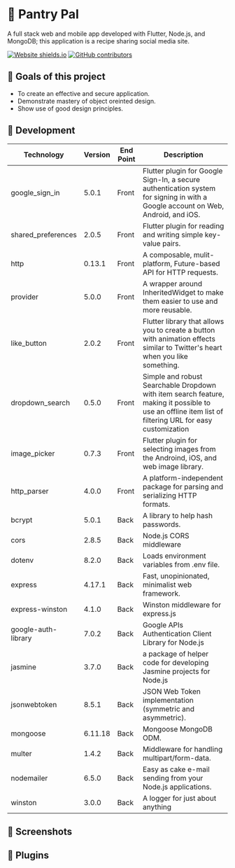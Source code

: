 # 🌿 Pantry Pal
A full stack web and mobile app developed with Flutter, Node.js, and MongoDB; this application is a recipe sharing social media site.

[![Website shields.io](https://img.shields.io/website-up-down-green-red/http/pantrypal.hasty.cc.svg)](https://pantrypal.hasty.cc/#/)
[![GitHub contributors](https://img.shields.io/github/contributors/SPVTNIK-ONLINE/Pantry-Pal.svg)](https://github.com/SPVTNIK-ONLINE/Pantry-Pal/graphs/contributors)

## 🌟 Goals of this project
*   To create an effective and secure application.
*   Demonstrate mastery of object oreinted design.
*   Show use of good design principles.

## 🔨 Development
| Technology          | Version | End Point | Description                                                                                                                                            |
|---------------------|---------|-----------|--------------------------------------------------------------------------------------------------------------------------------------------------------|
| google_sign_in      | 5.0.1   | Front     | Flutter plugin for Google Sign-In, a secure authentication system for signing in with a Google account on Web, Android, and iOS.                       |
| shared_preferences  | 2.0.5   | Front     | Flutter plugin for reading and writing simple key-value pairs.                                                                                         |
| http                | 0.13.1  | Front     | A composable, mulit-platform, Future-based API for HTTP requests.                                                                                      |
| provider            | 5.0.0   | Front     | A wrapper around InheritedWidget to make them easier to use and more reusable.                                                                         |
| like_button         | 2.0.2   | Front     | Flutter library that allows you to create a button with animation effects similar to Twitter's heart when you like something.                          |
| dropdown_search     | 0.5.0   | Front     | Simple and robust Searchable Dropdown with item search feature, making it possible to use an offline item list of filtering URL for easy customization |
| image_picker        | 0.7.3   | Front     | Flutter plugin for selecting images from the Androind, iOS, and web image library.                                                                     |
| http_parser         | 4.0.0   | Front     | A platform-independent package for parsing and serializing HTTP formats.                                                                               |
| bcrypt              | 5.0.1   | Back      | A library to help hash passwords.                                                                                                                      |
| cors                | 2.8.5   | Back      | Node.js CORS middleware                                                                                                                                |
| dotenv              | 8.2.0   | Back      | Loads environment variables from .env file.                                                                                                            |
| express             | 4.17.1  | Back      | Fast, unopinionated, minimalist web framework.                                                                                                         |
| express-winston     | 4.1.0   | Back      | Winston middleware for express.js                                                                                                                      |
| google-auth-library | 7.0.2   | Back      | Google APIs Authentication Client Library for Node.js                                                                                                  |
| jasmine             | 3.7.0   | Back      | a package of helper code for developing Jasmine projects for Node.js                                                                                   |
| jsonwebtoken        | 8.5.1   | Back      | JSON Web Token implementation (symmetric and asymmetric).                                                                                              |
| mongoose            | 6.11.18 | Back      | Mongoose MongoDB ODM.                                                                                                                                  |
| multer              | 1.4.2   | Back      | Middleware for handling multipart/form-data.                                                                                                           |
| nodemailer          | 6.5.0   | Back      | Easy as cake e-mail sending from your Node.js applications.                                                                                            |
| winston             | 3.0.0   | Back      | A logger for just about anything                                                                                                                       |
## 📸 Screenshots

## 🔌 Plugins
